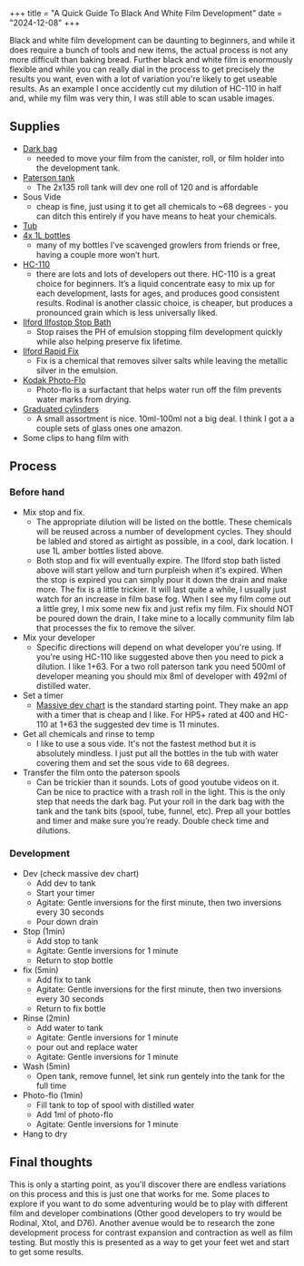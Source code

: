 +++
title = "A Quick Guide To Black And White Film Development"
date = "2024-12-08"
+++

Black and white film development can be daunting to beginners, and while it does require a bunch of tools and new items, the actual process is not any more difficult than baking bread. Further black and white film is enormously flexible and while you can really dial in the process to get precisely the results you want, even with a lot of variation you're likely to get useable results. As an example I once accidently cut my dilution of HC-110 in half and, while my film was very thin, I was still able to scan usable images.

## Supplies

- [Dark bag](https://www.bhphotovideo.com/c/product/1644766-REG)
    - needed to move your film from the canister, roll, or film holder into the development tank.
- [Paterson tank](https://www.bhphotovideo.com/c/product/886586-REG)
    - The 2x135 roll tank will dev one roll of 120 and is affordable
- Sous Vide
    - cheap is fine, just using it to get all chemicals to ~68 degrees - you can ditch this entirely if you have means to heat your chemicals.
- [Tub](https://www.amazon.com/gp/product/B000JCKCQQ/ref=ppx_yo_dt_b_search_asin_title)
- [4x 1L bottles](https://www.bhphotovideo.com/c/product/315918-REG)
    - many of my bottles I’ve scavenged growlers from friends or free, having a couple more won’t hurt.
- [HC-110](https://www.bhphotovideo.com/c/product/1493206-REG)
    - there are lots and lots of developers out there. HC-110 is a great choice for beginners. It’s a liquid concentrate easy to mix up for each development, lasts for ages, and produces good consistent results. Rodinal is another classic choice, is cheaper, but produces a pronounced grain which is less universally liked.
- [Ilford Ilfostop Stop Bath](https://www.bhphotovideo.com/c/product/169348-REG)
    - Stop raises the PH of emulsion stopping film development quickly while also helping preserve fix lifetime.
- [Ilford Rapid Fix](https://www.bhphotovideo.com/c/product/253198-REG)
    - Fix is a chemical that removes silver salts while leaving the metallic silver in the emulsion.
- [Kodak Photo-Flo](https://www.bhphotovideo.com/c/product/28195-REG)
    - Photo-flo is a surfactant that helps water run off the film prevents water marks from drying.
- [Graduated cylinders](https://www.bhphotovideo.com/c/product/448443-REG/Photographers_Formulary_09_0045_Glass_Graduate_25ml.html)
    - A small assortment is nice. 10ml-100ml not a big deal. I think I got a a couple sets of glass ones one amazon.
- Some clips to hang film with

## Process

### Before hand

- Mix stop and fix.
    - The appropriate dilution will be listed on the bottle. These chemicals will be reused across a number of development cycles. They should be labled and stored as airtight as possible, in a cool, dark location. I use 1L amber bottles listed above.
    - Both stop and fix will eventually expire. The Ilford stop bath listed above will start yellow and turn purpleish when it's expired. When the stop is expired you can simply pour it down the drain and make more. The fix is a little trickier. It will last quite a while, I usually just watch for an increase in film base fog. When I see my film come out a little grey, I mix some new fix and just refix my film. Fix should NOT be poured down the drain, I take mine to a locally community film lab that processes the fix to remove the silver.
- Mix your developer
    - Specific directions will depend on what developer you're using. If you're using HC-110 like suggested above then you need to pick a dilution. I like 1+63. For a two roll paterson tank you need 500ml of developer meaning you should mix 8ml of developer with 492ml of distilled water.
- Set a timer
    - [Massive dev chart](https://www.digitaltruth.com/devchart.php) is the standard starting point. They make an app with a timer that is cheap and I like. For HP5+ rated at 400 and HC-110 at 1+63 the suggested dev time is 11 minutes.
- Get all chemicals and rinse to temp
    - I like to use a sous vide. It's not the fastest method but it is absolutely mindless. I just put all the bottles in the tub with water covering them and set the sous vide to 68 degrees.
- Transfer the film onto the paterson spools
    - Can be trickier than it sounds. Lots of good youtube videos on it. Can be nice to practice with a trash roll in the light. This is the only step that needs the dark bag. Put your roll in the dark bag with the tank and the tank bits (spool, tube, funnel, etc).
Prep all your bottles and timer and make sure you’re ready. Double check time and dilutions.

### Development

- Dev (check massive dev chart)
    - Add dev to tank
    - Start your timer
    - Agitate: Gentle inversions for the first minute, then two inversions every 30 seconds
    - Pour down drain
- Stop (1min)
    - Add stop to tank
    - Agitate: Gentle inversions for 1 minute
    - Return to stop bottle
- fix (5min)
    - Add fix to tank
    - Agitate: Gentle inversions for the first minute, then two inversions every 30 seconds
    - Return to fix bottle
- Rinse (2min)
    - Add water to tank
    - Agitate: Gentle inversions for 1 minute
    - pour out and replace water
    - Agitate: Gentle inversions for 1 minute
- Wash (5min)
    - Open tank, remove funnel, let sink run gentely into the tank for the full time
- Photo-flo (1min)
    - Fill tank to top of spool with distilled water
    - Add 1ml of photo-flo
    - Agitate: Gentle inversions for 1 minute
- Hang to dry

## Final thoughts

This is only a starting point, as you'll discover there are endless variations on this process and this is just one that works for me. Some places to explore if you want to do some adventuring would be to play with different film and developer combinations (Other good developers to try would be Rodinal, Xtol, and D76). Another avenue would be to research the zone development process for contrast expansion and contraction as well as film testing. But mostly this is presented as a way to get your feet wet and start to get some results.
